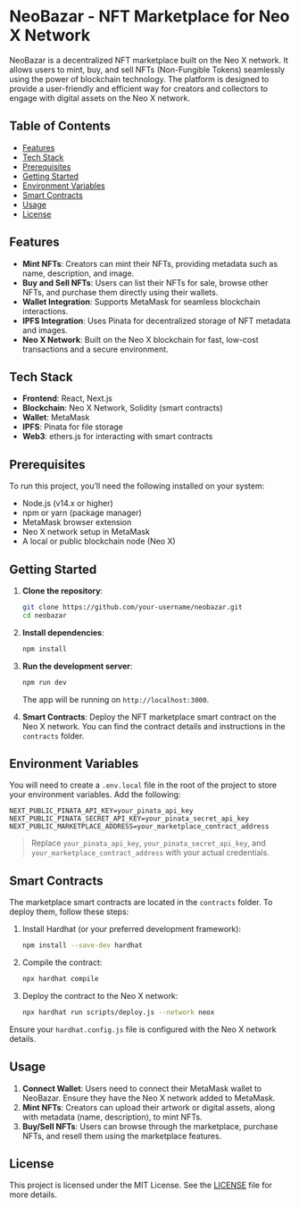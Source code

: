 # NeoBazar - NFT Marketplace for Neo X Network

NeoBazar is a decentralized NFT marketplace built on the Neo X network. It allows users to mint, buy, and sell NFTs (Non-Fungible Tokens) seamlessly using the power of blockchain technology. The platform is designed to provide a user-friendly and efficient way for creators and collectors to engage with digital assets on the Neo X network.

## Table of Contents
- [Features](#features)
- [Tech Stack](#tech-stack)
- [Prerequisites](#prerequisites)
- [Getting Started](#getting-started)
- [Environment Variables](#environment-variables)
- [Smart Contracts](#smart-contracts)
- [Usage](#usage)
- [License](#license)

## Features
- **Mint NFTs**: Creators can mint their NFTs, providing metadata such as name, description, and image.
- **Buy and Sell NFTs**: Users can list their NFTs for sale, browse other NFTs, and purchase them directly using their wallets.
- **Wallet Integration**: Supports MetaMask for seamless blockchain interactions.
- **IPFS Integration**: Uses Pinata for decentralized storage of NFT metadata and images.
- **Neo X Network**: Built on the Neo X blockchain for fast, low-cost transactions and a secure environment.

## Tech Stack
- **Frontend**: React, Next.js
- **Blockchain**: Neo X Network, Solidity (smart contracts)
- **Wallet**: MetaMask
- **IPFS**: Pinata for file storage
- **Web3**: ethers.js for interacting with smart contracts

## Prerequisites
To run this project, you’ll need the following installed on your system:
- Node.js (v14.x or higher)
- npm or yarn (package manager)
- MetaMask browser extension
- Neo X network setup in MetaMask
- A local or public blockchain node (Neo X)

## Getting Started
1. **Clone the repository**:
   ```bash
   git clone https://github.com/your-username/neobazar.git
   cd neobazar
   ```

2. **Install dependencies**:
   ```bash
   npm install
   ```

3. **Run the development server**:
   ```bash
   npm run dev
   ```
   The app will be running on `http://localhost:3000`.

4. **Smart Contracts**: Deploy the NFT marketplace smart contract on the Neo X network. You can find the contract details and instructions in the `contracts` folder.

## Environment Variables
You will need to create a `.env.local` file in the root of the project to store your environment variables. Add the following:

```
NEXT_PUBLIC_PINATA_API_KEY=your_pinata_api_key
NEXT_PUBLIC_PINATA_SECRET_API_KEY=your_pinata_secret_api_key
NEXT_PUBLIC_MARKETPLACE_ADDRESS=your_marketplace_contract_address
```

> Replace `your_pinata_api_key`, `your_pinata_secret_api_key`, and `your_marketplace_contract_address` with your actual credentials.

## Smart Contracts
The marketplace smart contracts are located in the `contracts` folder. To deploy them, follow these steps:

1. Install Hardhat (or your preferred development framework):
   ```bash
   npm install --save-dev hardhat
   ```

2. Compile the contract:
   ```bash
   npx hardhat compile
   ```

3. Deploy the contract to the Neo X network:
   ```bash
   npx hardhat run scripts/deploy.js --network neox
   ```

Ensure your `hardhat.config.js` file is configured with the Neo X network details.

## Usage
1. **Connect Wallet**: Users need to connect their MetaMask wallet to NeoBazar. Ensure they have the Neo X network added to MetaMask.
2. **Mint NFTs**: Creators can upload their artwork or digital assets, along with metadata (name, description), to mint NFTs.
3. **Buy/Sell NFTs**: Users can browse through the marketplace, purchase NFTs, and resell them using the marketplace features.

## License
This project is licensed under the MIT License. See the [LICENSE](LICENSE) file for more details.